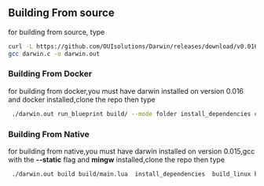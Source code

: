 
## Building From source 
for building from source,  type 
```bash
curl -L https://github.com/OUIsolutions/Darwin/releases/download/v0.016/darwin.c -o darwin.c && 
gcc darwin.c -o darwin.out
```
### Building From Docker 
for building from docker,you must have darwin installed on version 0.016 and docker installed,clone the repo  then type 
```bash
 ./darwin.out run_blueprint build/ --mode folder install_dependencies create_images build_linux_from_docker build_windows_from_docker
``` 

### Building From Native 
for building from native,you must have darwin installed on version 0.015,gcc with the **--static** flag and **mingw** installed,clone the repo  then type

```bash
 ./darwin.out build build/main.lua  install_dependencies  build_linux build_windows
```